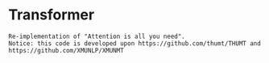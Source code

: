 # Transformer
    Re-implementation of "Attention is all you need".
    Notice: this code is developed upon https://github.com/thumt/THUMT and https://github.com/XMUNLP/XMUNMT
